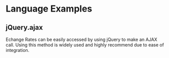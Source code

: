 # Language Examples

## jQuery.ajax

Echange Rates can be easily accessed by using jQuery to make an AJAX call. Using this method is widely used and highly recommend due to ease of integration.

